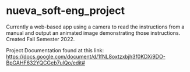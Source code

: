 # nueva_soft-eng_project
Currently a web-based app using a camera to read the instructions from a manual and output an animated image demonstrating those instructions.
Created Fall Semester 2022. 

Project Documentation found at this link: https://docs.google.com/document/d/1fNL8oxtzxbjh3f0KDXi9DO-BpGAHF632YQCGeb7ulQo/edit# 
